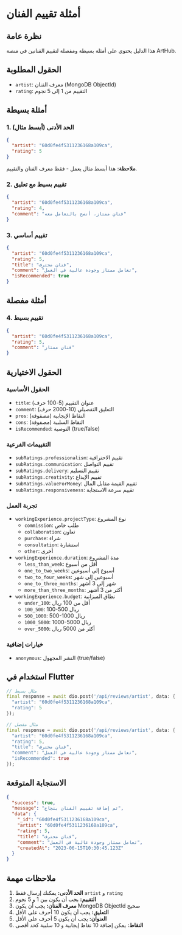 # أمثلة تقييم الفنان

## نظرة عامة

هذا الدليل يحتوي على أمثلة بسيطة ومفصلة لتقييم الفنانين في منصة ArtHub.

## الحقول المطلوبة

- `artist`: معرف الفنان (MongoDB ObjectId)
- `rating`: التقييم من 1 إلى 5 نجوم

## أمثلة بسيطة

### 1. الحد الأدنى (أبسط مثال)

```json
{
  "artist": "60d0fe4f5311236168a109ca",
  "rating": 5
}
```

**ملاحظة:** هذا أبسط مثال يعمل - فقط معرف الفنان والتقييم.

### 2. تقييم بسيط مع تعليق

```json
{
  "artist": "60d0fe4f5311236168a109ca",
  "rating": 4,
  "comment": "فنان ممتاز، أنصح بالتعامل معه"
}
```

### 3. تقييم أساسي

```json
{
  "artist": "60d0fe4f5311236168a109ca",
  "rating": 5,
  "title": "فنان محترف",
  "comment": "تعامل ممتاز وجودة عالية في العمل",
  "isRecommended": true
}
```

## أمثلة مفصلة

### 4. تقييم بسيط

```json
{
  "artist": "60d0fe4f5311236168a109ca",
  "rating": 5,
  "comment": "فنان ممتاز"
}
```

## الحقول الاختيارية

### الحقول الأساسية
- `title`: عنوان التقييم (5-100 حرف)
- `comment`: التعليق التفصيلي (10-2000 حرف)
- `pros`: النقاط الإيجابية (مصفوفة)
- `cons`: النقاط السلبية (مصفوفة)
- `isRecommended`: التوصية (true/false)

### التقييمات الفرعية
- `subRatings.professionalism`: تقييم الاحترافية
- `subRatings.communication`: تقييم التواصل
- `subRatings.delivery`: تقييم التسليم
- `subRatings.creativity`: تقييم الإبداع
- `subRatings.valueForMoney`: تقييم القيمة مقابل المال
- `subRatings.responsiveness`: تقييم سرعة الاستجابة

### تجربة العمل
- `workingExperience.projectType`: نوع المشروع
  - `commission`: طلب خاص
  - `collaboration`: تعاون
  - `purchase`: شراء
  - `consultation`: استشارة
  - `other`: أخرى
- `workingExperience.duration`: مدة المشروع
  - `less_than_week`: أقل من أسبوع
  - `one_to_two_weeks`: أسبوع إلى أسبوعين
  - `two_to_four_weeks`: أسبوعين إلى شهر
  - `one_to_three_months`: شهر إلى 3 أشهر
  - `more_than_three_months`: أكثر من 3 أشهر
- `workingExperience.budget`: نطاق الميزانية
  - `under_100`: أقل من 100 ريال
  - `100_500`: 100-500 ريال
  - `500_1000`: 500-1000 ريال
  - `1000_5000`: 1000-5000 ريال
  - `over_5000`: أكثر من 5000 ريال

### خيارات إضافية
- `anonymous`: النشر المجهول (true/false)

## استخدام في Flutter

```dart
// مثال بسيط
final response = await dio.post('/api/reviews/artist', data: {
  "artist": "60d0fe4f5311236168a109ca",
  "rating": 5
});

// مثال مفصل
final response = await dio.post('/api/reviews/artist', data: {
  "artist": "60d0fe4f5311236168a109ca",
  "rating": 5,
  "title": "فنان محترف",
  "comment": "تعامل ممتاز وجودة عالية في العمل",
  "isRecommended": true
});
```

## الاستجابة المتوقعة

```json
{
  "success": true,
  "message": "تم إضافة تقييم الفنان بنجاح",
  "data": {
    "_id": "60d0fe4f5311236168a109ca",
    "artist": "60d0fe4f5311236168a109ca",
    "rating": 5,
    "title": "فنان محترف",
    "comment": "تعامل ممتاز وجودة عالية في العمل",
    "createdAt": "2023-06-15T10:30:45.123Z"
  }
}
```

## ملاحظات مهمة

1. **الحد الأدنى:** يمكنك إرسال فقط `artist` و `rating`
2. **التقييم:** يجب أن يكون بين 1 و 5 نجوم
3. **معرف الفنان:** يجب أن يكون MongoDB ObjectId صحيح
4. **التعليق:** يجب أن يكون 10 أحرف على الأقل
5. **العنوان:** يجب أن يكون 5 أحرف على الأقل
6. **النقاط:** يمكن إضافة 10 نقاط إيجابية و 10 سلبية كحد أقصى 